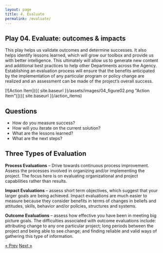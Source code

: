 ```yaml
---
layout: page
title: 4. Evaluate
permalink: /evaluate/
---
```

## Play 04. Evaluate: outcomes & impacts

This play helps us validate outcomes and determine successes. It also helps identify lessons learned, which will grow our toolbox and provide us with better intelligence. This ultimately will allow us to generate new content and additional best practices to help other Departments across the Agency. Establishing an evaluation process will ensure that the benefits anticipated by the implementation of any particular program or policy change are realized and an assessment can be made of the project’s overall success.

[![Action Item]({{ site.baseurl }}/assets/images/04_figure02.png "Action Item")]({{ site.baseurl }}/action_items)

 ## Questions
  * How do you measure success? 
  * How will you iterate on the current solution?
  * What are the lessons learned?
  * What are the next steps?

 ## Three Types of Evaluation
**Process Evaluations** – Drive towards continuous process improvement. Assess the processes involved in organizing and/or implementing the project. The focus here is on evaluating organizational and project capabilities rather than results.

**Impact Evaluations** – assess short term objectives, which suggest that your larger goals are being achieved. Impact evaluations are much easier to measure because they consider benefits in terms of changes in beliefs and attitudes, skills, behavior and/or policies, structures and systems.

**Outcome Evaluations** – assess how effective you have been in meeting big picture goals. The difficulties associated with outcome evaluations include: attributing change to any one particular project; long periods between the project and being able to see change; and finding reliable and valid ways of gathering this type of information.


<!-- Pagination -->
<div class="pagination">
  <a class="pagination-item older" href="{{ site.baseurl }}/implement">&laquo; Prev</a>
  <a class="pagination-item newer" href="{{ site.baseurl }}/share">Next &raquo;</a>
</div>
